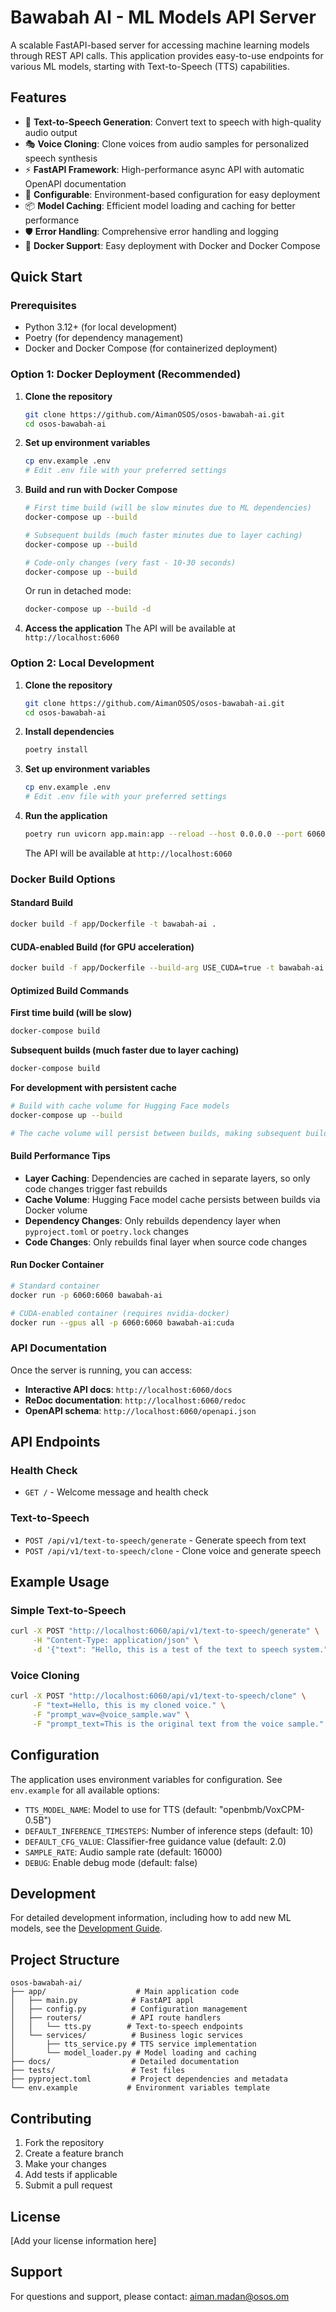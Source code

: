 # Bawabah AI - ML Models API Server

A scalable FastAPI-based server for accessing machine learning models through REST API calls. This application provides easy-to-use endpoints for various ML models, starting with Text-to-Speech (TTS) capabilities.

## Features

- 🎤 **Text-to-Speech Generation**: Convert text to speech with high-quality audio output
- 🎭 **Voice Cloning**: Clone voices from audio samples for personalized speech synthesis
- ⚡ **FastAPI Framework**: High-performance async API with automatic OpenAPI documentation
- 🔧 **Configurable**: Environment-based configuration for easy deployment
- 📦 **Model Caching**: Efficient model loading and caching for better performance
- 🛡️ **Error Handling**: Comprehensive error handling and logging
- 🐳 **Docker Support**: Easy deployment with Docker and Docker Compose

## Quick Start

### Prerequisites

- Python 3.12+ (for local development)
- Poetry (for dependency management)
- Docker and Docker Compose (for containerized deployment)

### Option 1: Docker Deployment (Recommended)

1. **Clone the repository**
   ```bash
   git clone https://github.com/AimanOSOS/osos-bawabah-ai.git
   cd osos-bawabah-ai
   ```

2. **Set up environment variables**
   ```bash
   cp env.example .env
   # Edit .env file with your preferred settings
   ```

3. **Build and run with Docker Compose**
   ```bash
   # First time build (will be slow minutes due to ML dependencies)
   docker-compose up --build
   
   # Subsequent builds (much faster minutes due to layer caching)
   docker-compose up --build
   
   # Code-only changes (very fast - 10-30 seconds)
   docker-compose up --build
   ```

   Or run in detached mode:
   ```bash
   docker-compose up --build -d
   ```

4. **Access the application**
   The API will be available at `http://localhost:6060`

### Option 2: Local Development

1. **Clone the repository**
   ```bash
   git clone https://github.com/AimanOSOS/osos-bawabah-ai.git
   cd osos-bawabah-ai
   ```

2. **Install dependencies**
   ```bash
   poetry install
   ```

3. **Set up environment variables**
   ```bash
   cp env.example .env
   # Edit .env file with your preferred settings
   ```

4. **Run the application**
   ```bash
   poetry run uvicorn app.main:app --reload --host 0.0.0.0 --port 6060
   ```

   The API will be available at `http://localhost:6060`

### Docker Build Options

#### Standard Build
```bash
docker build -f app/Dockerfile -t bawabah-ai .
```

#### CUDA-enabled Build (for GPU acceleration)
```bash
docker build -f app/Dockerfile --build-arg USE_CUDA=true -t bawabah-ai:cuda .
```

#### Optimized Build Commands

**First time build (will be slow)**
```bash
docker-compose build
```

**Subsequent builds (much faster due to layer caching)**
```bash
docker-compose build
```

**For development with persistent cache**
```bash
# Build with cache volume for Hugging Face models
docker-compose up --build

# The cache volume will persist between builds, making subsequent builds even faster
```

#### Build Performance Tips

- **Layer Caching**: Dependencies are cached in separate layers, so only code changes trigger fast rebuilds
- **Cache Volume**: Hugging Face model cache persists between builds via Docker volume
- **Dependency Changes**: Only rebuilds dependency layer when `pyproject.toml` or `poetry.lock` changes
- **Code Changes**: Only rebuilds final layer when source code changes

#### Run Docker Container
```bash
# Standard container
docker run -p 6060:6060 bawabah-ai

# CUDA-enabled container (requires nvidia-docker)
docker run --gpus all -p 6060:6060 bawabah-ai:cuda
```

### API Documentation

Once the server is running, you can access:
- **Interactive API docs**: `http://localhost:6060/docs`
- **ReDoc documentation**: `http://localhost:6060/redoc`
- **OpenAPI schema**: `http://localhost:6060/openapi.json`

## API Endpoints

### Health Check
- `GET /` - Welcome message and health check

### Text-to-Speech
- `POST /api/v1/text-to-speech/generate` - Generate speech from text
- `POST /api/v1/text-to-speech/clone` - Clone voice and generate speech

## Example Usage

### Simple Text-to-Speech

```bash
curl -X POST "http://localhost:6060/api/v1/text-to-speech/generate" \
     -H "Content-Type: application/json" \
     -d '{"text": "Hello, this is a test of the text to speech system."}'
```

### Voice Cloning

```bash
curl -X POST "http://localhost:6060/api/v1/text-to-speech/clone" \
     -F "text=Hello, this is my cloned voice." \
     -F "prompt_wav=@voice_sample.wav" \
     -F "prompt_text=This is the original text from the voice sample."
```

## Configuration

The application uses environment variables for configuration. See `env.example` for all available options:

- `TTS_MODEL_NAME`: Model to use for TTS (default: "openbmb/VoxCPM-0.5B")
- `DEFAULT_INFERENCE_TIMESTEPS`: Number of inference steps (default: 10)
- `DEFAULT_CFG_VALUE`: Classifier-free guidance value (default: 2.0)
- `SAMPLE_RATE`: Audio sample rate (default: 16000)
- `DEBUG`: Enable debug mode (default: false)

## Development

For detailed development information, including how to add new ML models, see the [Development Guide](docs/development.md).

## Project Structure

```
osos-bawabah-ai/
├── app/                    # Main application code
│   ├── main.py            # FastAPI appl
│   ├── config.py          # Configuration management
│   ├── routers/           # API route handlers
│   │   └── tts.py        # Text-to-speech endpoints
│   └── services/          # Business logic services
│       ├── tts_service.py # TTS service implementation
│       └── model_loader.py # Model loading and caching
├── docs/                  # Detailed documentation
├── tests/                 # Test files
├── pyproject.toml         # Project dependencies and metadata
└── env.example           # Environment variables template
```

## Contributing

1. Fork the repository
2. Create a feature branch
3. Make your changes
4. Add tests if applicable
5. Submit a pull request

## License

[Add your license information here]

## Support


For questions and support, please contact: aiman.madan@osos.om
